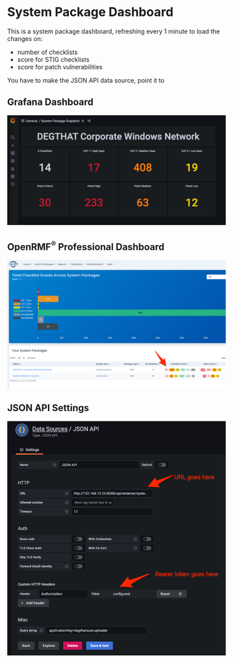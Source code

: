 # System Package Dashboard
This is a system package dashboard, refreshing every 1 minute to load the changes on:
* number of checklists
* score for STIG checklists
* score for patch vulnerabilities

You have to make the JSON API data source, point it to 

## Grafana Dashboard
![Grafana Dashboard](./systempackage-dashboard.jpg?raw=true)

## OpenRMF<sup>&reg;</sup> Professional Dashboard
![Application Dashboard](./systempackage-listing.jpg?raw=true)

## JSON API Settings
![Datasource Setting](./jsonapi-settings.png?raw=true)
